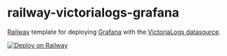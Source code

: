 # railway-victorialogs-grafana

[Railway](https://railway.app?referralCode=qrkZ7u) template for deploying [Grafana](https://grafana.com/) with the [VictoriaLogs datasource](https://github.com/VictoriaMetrics/victorialogs-datasource).

[![Deploy on Railway](https://railway.app/button.svg)](https://railway.app/template/AB1r4X?referralCode=qrkZ7u)
